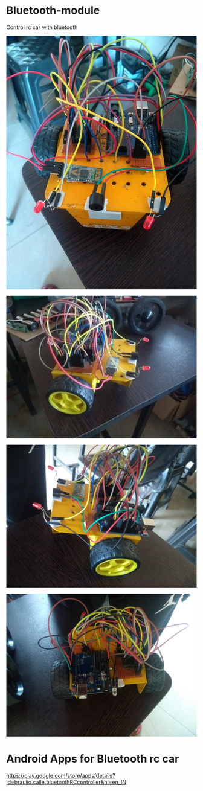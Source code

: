# Bluetooth-module
Control rc car with bluetooth 

![](https://github.com/aayushrai/Arduino/blob/master/Bluetooth%20module/images/1.jpg)

![](https://github.com/aayushrai/Arduino/blob/master/Bluetooth%20module/images/2.jpg)

![](https://github.com/aayushrai/Arduino/blob/master/Bluetooth%20module/images/3.jpg)

![](https://github.com/aayushrai/Arduino/blob/master/Bluetooth%20module/images/4.jpg)

# Android Apps for Bluetooth rc car

https://play.google.com/store/apps/details?id=braulio.calle.bluetoothRCcontroller&hl=en_IN


